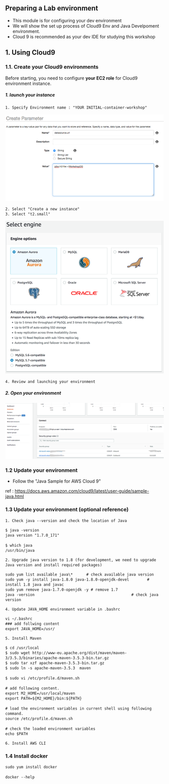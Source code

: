 ## Preparing a Lab environment 
- This module is for configuring your dev environment
- We will show the set up process of Cloud9 Env and Java Develpoment environment.
- Cloud 9 is recommended as your dev IDE for studying this workshop



## 1. Using Cloud9 


### 1.1. Create your Cloud9 environments
Before starting, you need to configure **your EC2 role** for Cloud9 environment instance.

##### 1. launch your instance 
	1. Specify Environment name : "YOUR INITIAL-container-workshop"

![ec2 instance](./imgs/01/01.png)

	2. Select "Create a new instance"
	3. Select "t2.small"

![ec2 instance](./imgs/01/02.png)
	
	4. Review and launching your environment	
	
##### 2. Open your environment

![ec2 instance](./imgs/01/03.png)
	

### 1.2 Update your environment

- Follow the "Java Sample for AWS Cloud 9"

ref : https://docs.aws.amazon.com/cloud9/latest/user-guide/sample-java.html


### 1.3 Update your environment (optional reference)

	1. Check java --version and check the location of Java 
```
$ java -version
java version "1.7.0_171"

$ which java
/usr/bin/java

```
	
	2. Upgrade java version to 1.8 (for development, we need to upgrade Java version and install required packages)
	
```
sudo yum list available java\*      # check available java version
sudo yum -y install java-1.8.0 java-1.8.0-openjdk-devel        # install 1.8 java and javac
sudo yum remove java-1.7.0-openjdk -y # remove 1.7
java -version											# check java version
```

	4. Update JAVA_HOME environment variable in .bashrc

```
vi ~/.bashrc
### add follwing content
export JAVA_HOME=/usr/
```
	
	5. Install Maven

```
$ cd /usr/local
$ sudo wget http://www-eu.apache.org/dist/maven/maven-3/3.5.3/binaries/apache-maven-3.5.3-bin.tar.gz
$ sudo tar xzf apache-maven-3.5.3-bin.tar.gz
$ sudo ln -s apache-maven-3.5.3  maven

$ sudo vi /etc/profile.d/maven.sh

# add following content.
export M2_HOME=/usr/local/maven
export PATH=${M2_HOME}/bin:${PATH}

# load the environment variables in current shell using following command.
source /etc/profile.d/maven.sh

# check the loaded environment variables  
echo $PATH             
```

	6. Install AWS CLI
	

### 1.4 Install docker

```
sudo yum install docker

docker --help
```